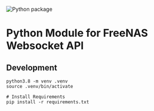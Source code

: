 ![Python package](https://github.com/sdwilsh/py-freenas/workflows/Python%20package/badge.svg)

# Python Module for FreeNAS Websocket API

## Development

```
python3.8 -m venv .venv
source .venv/bin/activate

# Install Requirements
pip install -r requirements.txt
```